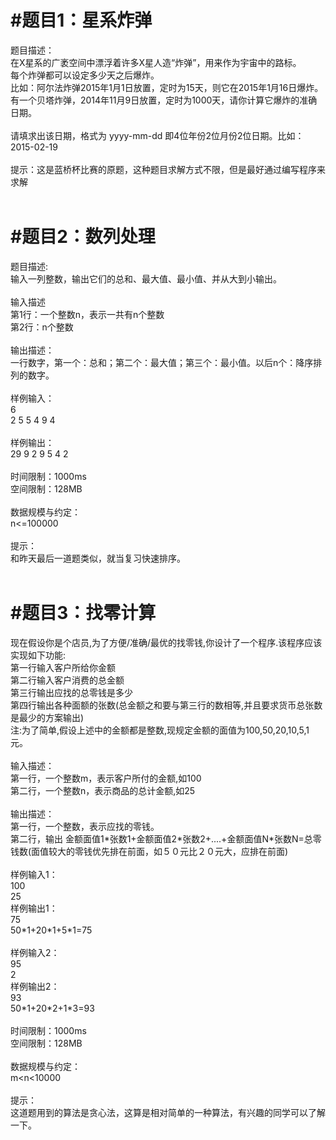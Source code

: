 #题目1：星系炸弹
=====
题目描述：<br>
在X星系的广袤空间中漂浮着许多X星人造“炸弹”，用来作为宇宙中的路标。<br>
每个炸弹都可以设定多少天之后爆炸。<br>
比如：阿尔法炸弹2015年1月1日放置，定时为15天，则它在2015年1月16日爆炸。<br>
有一个贝塔炸弹，2014年11月9日放置，定时为1000天，请你计算它爆炸的准确日期。<br>
<br>
请填求出该日期，格式为 yyyy-mm-dd  即4位年份2位月份2位日期。比如：2015-02-19<br>
<br>
提示：这是蓝桥杯比赛的原题，这种题目求解方式不限，但是最好通过编写程序来求解<br>
<br>

#题目2：数列处理<br>
=====

题目描述:<br>
输入一列整数，输出它们的总和、最大值、最小值、并从大到小输出。<br>
<br>
输入描述<br>
第1行：一个整数n，表示一共有n个整数<br>
第2行：n个整数<br>
<br>
输出描述：<br>
一行数字，第一个：总和；第二个：最大值；第三个：最小值。以后n个：降序排列的数字。<br>
<br>
样例输入：<br>
6<br>
2 5 5 4 9 4<br>
<br>
样例输出：<br>
29 9 2 9 5 4 2<br>
<br>
时间限制：1000ms<br>
空间限制：128MB<br>
<br>
数据规模与约定：<br>
n<=100000<br>
<br>
提示：<br>
和昨天最后一道题类似，就当复习快速排序。<br>
<br>

#题目3：找零计算<br>
=====
现在假设你是个店员,为了方便/准确/最优的找零钱,你设计了一个程序.该程序应该实现如下功能:<br>
第一行输入客户所给你金额<br>
第二行输入客户消费的总金额<br>
第三行输出应找的总零钱是多少<br>
第四行输出各种面额的张数(总金额之和要与第三行的数相等,并且要求货币总张数是最少的方案输出)<br>
注:为了简单,假设上述中的金额都是整数,现规定金额的面值为100,50,20,10,5,1元。<br>
<br>
输入描述：<br>
第一行，一个整数m，表示客户所付的金额,如100<br>
第二行，一个整数n，表示商品的总计金额,如25<br>
<br>
输出描述：<br>
第一行，一个整数，表示应找的零钱。<br>
第二行，输出 金额面值1\*张数1+金额面值2\*张数2+....+金额面值N\*张数N=总零钱数(面值较大的零钱优先排在前面，如５０元比２０元大，应排在前面)<br>
<br>
样例输入1：<br>
100<br>
25<br>
样例输出1：<br>
75<br>
50\*1+20\*1+5\*1=75<br>
<br>
样例输入2：<br>
95<br>
2<br>
样例输出2：<br>
93<br>
50\*1+20\*2+1\*3=93<br>
<br>
时间限制：1000ms<br>
空间限制：128MB<br>
<br>
数据规模与约定：<br>
m<n<10000<br>
<br>
提示：<br>
这道题用到的算法是贪心法，这算是相对简单的一种算法，有兴趣的同学可以了解一下。<br>
